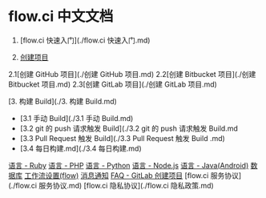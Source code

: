 # flow.ci 中文文档

1. [flow.ci 快速入门](./flow.ci 快速入门.md)

2. [创建项目](./创建项目.md)

  2.1[创建 GitHub 项目](./创建 GitHub 项目.md)
  2.2[创建 Bitbucket 项目](./创建 Bitbucket 项目.md)
  2.3[创建 GitLab 项目](./创建 GitLab 项目.md)

[3. 构建 Build](./3. 构建 Build.md)

- [3.1 手动 Build](./3.1 手动 Build.md)
- [3.2 git 的 push 请求触发 Build](./3.2 git 的 push 请求触发 Build.md	
- [3.3 Pull Request 触发 Build](./3.3 Pull Request 触发 Build .md)
- [3.4 每日构建.md](./3.4 每日构建.md)


[语言 - Ruby](./ruby.md)
[语言 - PHP](./php.md)
[语言 - Python](./python.md)
[语言 - Node.js](./nodejs.md)
[语言 - Java(Android)](./java.md)
[数据库](./database.md)
[工作流设置(flow)](./flow.md)
[消息通知](./notice.md)
[FAQ - GitLab 创建项目](./faq.md)
[flow.ci 服务协议](./flow.ci 服务协议.md)
[flow.ci 隐私协议](./flow.ci 隐私政策.md)
